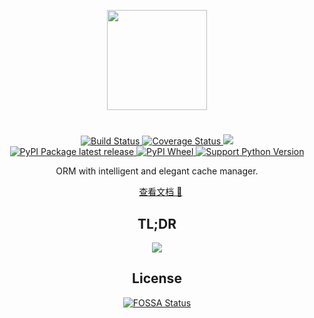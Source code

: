 <p align="center">
    <img width="160" src="https://rawcdn.githack.com/yetone/figure_bed/master/olo_logo4.png" >
</p>

# 

<p align="center">
    <a href="https://github.com/yetone/olo/actions/workflows/test.yml">
        <img alt="Build Status" src="https://github.com/yetone/olo/actions/workflows/test.yml/badge.svg">
    </a>
    <a href="https://codecov.io/gh/yetone/olo">
        <img alt="Coverage Status" src="https://codecov.io/gh/yetone/olo/branch/master/graph/badge.svg" />
    </a>
    <a href="https://app.fossa.io/projects/git%2Bgithub.com%2Fyetone%2Folo?ref=badge_shield" alt="FOSSA Status"><img src="https://app.fossa.io/api/projects/git%2Bgithub.com%2Fyetone%2Folo.svg?type=shield"/></a>
    <br />
    <a href="https://pypi.org/project/olo">
        <img alt="PyPI Package latest release" src="https://img.shields.io/pypi/v/olo.svg" />
    </a>
    <a href="https://pypi.org/project/olo">
        <img alt="PyPI Wheel" src="https://img.shields.io/pypi/wheel/olo.svg" />
    </a>
    <a href="https://www.python.org">
        <img alt="Support Python Version" src="https://img.shields.io/badge/Python-3.10-brightgreen.svg">
    </a>
</p>

<p align="center">
    ORM with intelligent and elegant cache manager.
</p>

<p align="center">
    <a href="https://yetone.github.io/olo/">查看文档 📖</a>
</p>

<h2 align="center">TL;DR</h2>
<p align="center">
    <img src="https://rawcdn.githack.com/yetone/figure_bed/master/olo1.svg" />
</p>

<h2 align="center">License</h2>
<p align="center">
    <a href="https://app.fossa.io/projects/git%2Bgithub.com%2Fyetone%2Folo?ref=badge_large">
        <img alt="FOSSA Status" src="https://app.fossa.io/api/projects/git%2Bgithub.com%2Fyetone%2Folo.svg?type=large" />
    </a>
</p>
